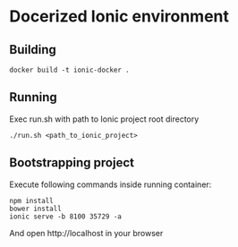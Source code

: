 # Docerized Ionic environment

## Building

    docker build -t ionic-docker .

## Running

Exec run.sh with path to Ionic project root directory

    ./run.sh <path_to_ionic_project>

## Bootstrapping project

Execute following commands inside running container:

    npm install
    bower install
    ionic serve -b 8100 35729 -a

And open http://localhost in your browser


